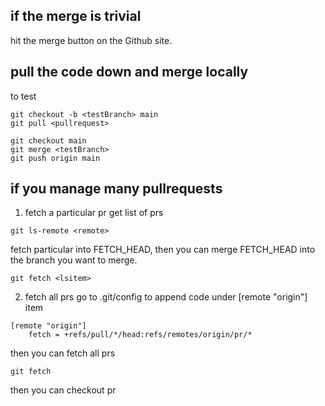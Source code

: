 ## if the merge is trivial
hit the merge button on the Github site.

## pull the code down and merge locally
to test
```
git checkout -b <testBranch> main
git pull <pullrequest>
```

```
git checkout main
git merge <testBranch>
git push origin main
```

## if you manage many pullrequests
1. fetch a particular pr
get list of prs
```
git ls-remote <remote>
```

fetch particular into FETCH_HEAD, then you can merge FETCH_HEAD into the branch you want to merge.
```
git fetch <lsitem>
```

2. fetch all prs
go to .git/config to append code under [remote "origin"] item
```
[remote "origin"]
    fetch = +refs/pull/*/head:refs/remotes/origin/pr/*
```

then you can fetch all prs
```
git fetch
```

then you can checkout pr
```

```